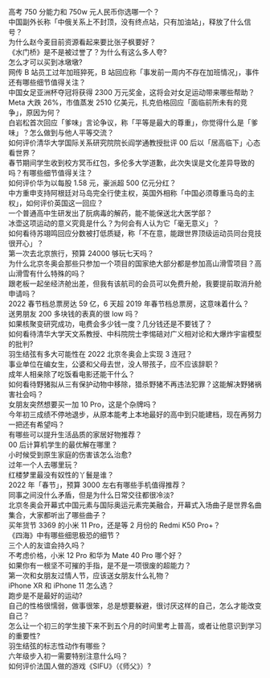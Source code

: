 高考 750 分能力和 750w 元人民币你选哪一个？  
中国副外长称「中俄关系上不封顶，没有终点站，只有加油站」，释放了什么信号？  
为什么赵今麦目前资源看起来要比张子枫要好？  
《水门桥》是不是被过誉了？为什么有这么多人夸?  
怎么才可以买到冰墩墩?  
网传 B 站员工过年加班猝死，B 站回应称「事发前一周内不存在加班情况」，事件还有哪些细节值得关注？  
中国女足亚洲杯夺冠将获得 2300 万元奖金，这将会对女足运动带来哪些帮助？  
Meta 大跌 26%，市值蒸发 2510 亿美元，扎克伯格回应「面临前所未有的竞争」，原因为何？  
白岩松首次回应「爹味」言论争议，称「平等是最大的尊重」，你觉得什么是「爹味」？怎么做到与他人平等交流？  
如何评价清华大学国际关系研究院院长阎学通教授批评 00 后以「居高临下」心态看世界？  
春节期间学生收到校方冥币红包，多伦多大学道歉，此次失误是文化差异导致的吗？有哪些细节值得关注？  
如何评价华为以每股 1.58 元，豪派超 500 亿元分红？  
中方重申支持阿根廷对马岛完全行使主权，英国外相称「中国必须尊重马岛的主权」，如何评价英国这一回应？  
一个普通高中生研发出了朊病毒的解药，能不能保送北大医学部？  
冰壶这项运动的意义究竟是什么？为何会有人认为它「毫无意义」？  
如何看待苏翊鸣回应分数被打低质疑，称「不在意，能跟世界顶级运动员同台竞技很开心」？  
第一次去北京旅行，预算 24000 够玩七天吗？  
为什么北京冬奥会那些只参加一个项目的国家绝大部分都是参加高山滑雪项目？高山滑雪有什么特殊的吗？  
跟老板一起坐经济舱出差，但我有该航司的会员可以免费升舱，我要提前取消升舱申请吗？  
2022 春节档总票房达 59 亿，6 天超 2019 年春节档总票房，这意味着什么？  
送男朋友 200 多块钱的表真的很 low 吗？  
如果核聚变研究成功，电费会多少钱一度？几分钱还是不要钱了？  
如何看待清华大学天文系教授、中科院院士李惕碚对广义相对论和大爆炸宇宙模型的批判?  
羽生结弦有多大可能性在 2022 北京冬奥会上实现 3 连冠？  
事业单位在编女生，公婆和父母去世，没人带孩子，应不应该辞职？  
成年人相亲除了吃饭看电影还能干什么？  
如何看待野猪拟从三有保护动物中移除，猎杀野猪不再违法犯罪？这能解决野猪祸害社会吗？  
女朋友突然想要买一加 10 Pro，这是个杂牌吗？  
今年初三成绩不停地退步，从原本能考上本地最好的高中到只能建档，现在再努力一把还有希望吗？  
有哪些可以提升生活品质的家居好物推荐？  
00 后计算机学生的最优解在哪里？  
小时候受到原生家庭的伤害该怎么治愈?  
过年一个人去哪里玩？  
红楼梦里最没有奴性的丫鬟是谁？  
2022 年「春节」，预算 3000 左右有哪些手机值得推荐？  
同事之间没什么矛盾，但是为什么日常交往都很冷淡?  
北京冬奥会开幕式中国元素与国际奥运元素完美融合，开幕式入场曲子是世界名曲集合，大家都听出了哪些曲子？  
买年货节 3369 的小米 11 Pro，还是等 2 月份的 Redmi K50 Pro+？  
《四海》中有哪些细思极恐的细节？  
三个人的友谊会持久吗？  
不考虑价格，小米 12 Pro 和华为 Mate 40 Pro 哪个好？  
如果你有一根坚不可摧的手指，是不是一项很废的超能力？  
第一次和女朋友过情人节，应该送女朋友什么礼物？  
iPhone XR 和 iPhone 11 怎么选？  
跑步是不是最好的运动?  
自己的性格很懦弱，做事很笨，总是想要躲避，很讨厌这样的自己，怎么才能改变自己？  
怎么让一个初三的学生接下来不到五个月的时间里考上普高，或者让他意识到学习的重要性?  
羽生结弦的标志性动作有哪些？  
六年级步入初一需要特别注意什么吗？  
如何评价法国人做的游戏《SIFU》（《师父》）?  
